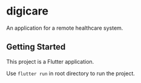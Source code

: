 # digicare

An application for a remote healthcare system.

## Getting Started

This project is a Flutter application.

Use `flutter run` in root directory to run the project.